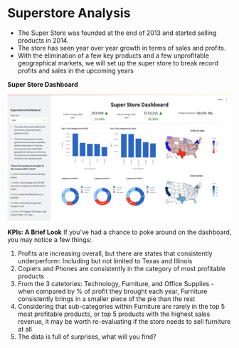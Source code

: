 # Superstore Analysis

- The Super Store was founded at the end of 2013 and started selling products in 2014. 
- The store has seen year over year growth in terms of sales and profits. 
- With the elimination of a few key products and a few unprofitable geographical markets, we will set up the super store to break record profits and sales in the upcoming years

**Super Store Dashboard**

![Super Store Dashboard](data/superstore.png) 

**KPIs: A Brief Look**
If you've had a chance to poke around on the dashboard, you may notice a few things:
1. Profits are increasing overall, but there are states that consistently underperform: Including but not limited to Texas and Illinois
2. Copiers and Phones are consistently in the category of most profitable products
3. From the 3 catetories: Technology, Furniture, and Office Supplies - when compared by % of profit they brought each year, Furniture consistently brings in a smaller piece of the pie than the rest
4. Considering that sub-categories within Furniture are rarely in the top 5 most profitable products, or top 5 products with the highest sales revenue, it may be worth re-evaluating if the store needs to sell furniture at all  
5. The data is full of surprises, what will you find?